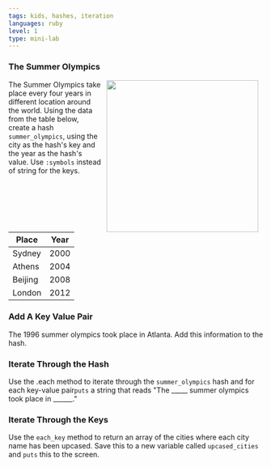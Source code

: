 ```yaml
---
tags: kids, hashes, iteration
languages: ruby
level: 1
type: mini-lab
---
```

### The Summer Olympics
<img src="https://s3.amazonaws.com/after-school-assets/sydney.jpg" width="300px" align="right" hspace="10"> The Summer Olympics take place every four years in different location around the world. Using the data from the table below, create a hash `summer_olympics`, using the city as the hash's key and the year as the hash's value. Use `:symbols` instead of string for the keys.


|Place          | Year      |
| ------------- |:---------:|
| Sydney        | 2000      |
| Athens        | 2004      |
| Beijing       | 2008      |
| London        | 2012      |

### Add A Key Value Pair
The 1996 summer olympics took place in Atlanta. Add this information to the hash.

### Iterate Through the Hash
Use the .each method to iterate through the `summer_olympics` hash and for each key-value pair`puts` a string that reads "The _____ summer olympics took place in ______."

### Iterate Through the Keys
Use the `each_key` method to return an array of the cities where each city name has been upcased. Save this to a new variable called `upcased_cities` and `puts` this to the screen.

